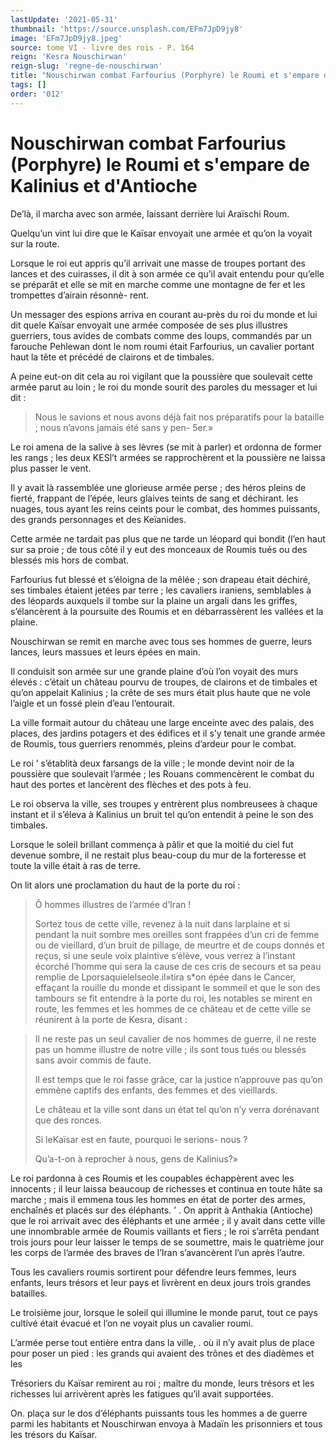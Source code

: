 ```yaml
---
lastUpdate: '2021-05-31'
thumbnail: 'https://source.unsplash.com/EFm7JpD9jy8'
image: 'EFm7JpD9jy8.jpeg'
source: tome VI - livre des rois - P. 164
reign: 'Kesra Nouschirwan'
reign-slug: 'regne-de-nouschirwan'
title: "Nouschirwan combat Farfourius (Porphyre) le Roumi et s'empare de Kalinius et d'Antioche | Le Livre des Rois | Shâhnâmeh"
tags: []
order: '012'
---
```


# Nouschirwan combat Farfourius (Porphyre) le Roumi et s'empare de Kalinius et d'Antioche

De’là, il marcha avec son armée, laissant derrière lui Araïschi Roum.

Quelqu’un vint lui dire que le Kaïsar envoyait une armée et qu’on la voyait sur la route.

Lorsque le roi eut appris qu’il arrivait une masse de troupes portant des lances et des cuirasses, il dit à son armée ce qu’il avait entendu pour qu’elle se préparât et elle se mit en marche comme une montagne de fer et les trompettes d’airain résonnè-
rent.

Un messager des espions arriva en courant au-près du roi du monde et lui dit quele Kaïsar envoyait une armée composée de ses plus illustres guerriers, tous avides de combats comme des loups, commandés par un farouche Pehlewan dont le nom roumi était Farfourius, un cavalier portant haut la tête et précédé de clairons et de timbales.

A peine eut-on dit cela au roi vigilant que la poussière que soulevait cette armée parut au loin ; le roi du monde sourit des paroles du messager et lui dit :

> Nous le savions et nous avons déjà fait nos préparatifs pour la bataille ; nous n’avons jamais été sans y pen-
5er.»

Le roi amena de la salive à ses lèvres (se mit à parler) et ordonna de former les rangs ; les deux KESl’t armées se rapprochèrent et la poussière ne laissa plus passer le vent.

Il y avait là rassemblée une glorieuse armée perse ; des héros pleins de fierté, frappant de l’épée, leurs glaives teints de sang et déchirant. les nuages, tous ayant les reins ceints pour le combat, des hommes puissants, des grands personnages et des Keïanides.

Cette armée ne tardait pas plus que ne tarde un léopard qui bondit (l’en haut sur sa proie ; de tous côté il y eut des monceaux de Roumis tués ou des blessés mis hors de combat.

Farfourius fut blessé et s’éloigna de la mêlée ; son drapeau était déchiré, ses timbales étaient jetées par terre ; les cavaliers iraniens, semblables à des léopards auxquels il tombe sur la plaine un argali dans les griffes, s’élancèrent à la poursuite des Roumis et en débarrassèrent les vallées et la plaine.

Nouschirwan se remit en marche avec tous ses hommes de guerre, leurs lances, leurs massues et leurs épées en main.

Il conduisit son armée sur une grande plaine d’où l’on voyait des murs élevés : c’était un château pourvu de troupes, de clairons et de timbales et qu’on appelait Kalinius ; la crête de ses murs était plus haute que ne vole l’aigle et un fossé plein d’eau l’entourait.

La ville formait autour du château une large enceinte avec des palais, des places, des jardins potagers et des édifices et il s’y tenait une grande armée de Roumis, tous guerriers renommés, pleins d’ardeur pour le combat.

Le roi ’
s’établità deux farsangs de la ville ; le monde devint noir de la poussière que soulevait l’armée ; les Rouans commencèrent le combat du haut des portes et lancèrent des flèches et des pots à feu.

Le roi observa la ville, ses troupes y entrèrent plus nombreusees à chaque instant et il s’éleva à Kalinius un bruit tel qu’on entendit à peine le son des timbales.

Lorsque le soleil brillant commença à pâlir et que la moitié du ciel fut devenue sombre, il ne restait plus beau-coup du mur de la forteresse et toute la ville était à ras de terre.

On lit alors une proclamation du haut de la porte du roi :

> Ô hommes illustres de l’armée d’Iran !
>
> Sortez tous de cette ville, revenez à la nuit dans larplaine et si pendant la nuit sombre mes oreilles sont frappées d’un cri de femme ou de vieillard, d’un bruit de pillage, de meurtre et de coups donnés et reçus, si une seule voix plaintive s’élève, vous verrez à l’instant écorché l’homme qui sera la cause de ces cris de secours et sa peau remplie de Lporsaquielelseole.il»tira s\*on épée dans le Cancer, effaçant la rouille du monde et dissipant le sommeil et que le son des tambours se fit entendre à la porte du roi, les notables se mirent en route, les femmes et les hommes de ce château et de cette ville se réunirent à la porte de Kesra, disant :

> Il ne reste pas un seul cavalier de nos hommes de guerre, il ne reste pas un homme illustre de notre ville ; ils sont tous tués ou blessés sans avoir commis de faute.
>
> Il est temps que le roi fasse grâce, car la justice n’approuve pas qu’on emmène captifs des enfants, des femmes et des vieillards.
>
> Le château et la ville sont dans un état tel qu’on n’y verra dorénavant que des ronces.
>
> Si leKaïsar est en faute, pourquoi le serions- nous ?
>
> Qu’a-t-on à reprocher à nous, gens de Kalinius?»

Le roi pardonna à ces Roumis et les coupables échappèrent avec les innocents ; il leur laissa beaucoup de richesses et continua en toute hâte sa marche ; mais il emmena tous les hommes en état de porter des armes, enchaînés et placés sur des éléphants. ’ .
On apprit à Anthakia (Antioche) que le roi arrivait avec des éléphants et une armée ; il y avait dans cette ville une innombrable armée de Roumis vaillants et fiers ; le roi s’arrêta pendant trois jours pour leur laisser le temps de se soumettre, mais le quatrième jour les corps de l’armée des braves de l’Iran s’avancèrent l’un après l’autre.

Tous les cavaliers roumis sortirent pour défendre leurs femmes, leurs enfants, leurs trésors et leur pays et livrèrent en deux jours trois grandes batailles.

Le troisième jour, lorsque le soleil qui illumine le monde parut, tout ce pays cultivé était évacué et l’on ne voyait plus un cavalier roumi.

L’armée perse tout entière entra dans la ville,
. où il n’y avait plus de place pour poser un pied : les grands qui avaient des trônes et des diadèmes et les

Trésoriers du Kaïsar remirent au roi ; maître du monde, leurs trésors et les richesses lui arrivèrent après les fatigues qu’il avait supportées.

On. plaça sur le dos d’éléphants puissants tous les hommes a de guerre parmi les habitants et Nouschirwan envoya à Madaïn les prisonniers et tous les trésors du Kaïsar.
